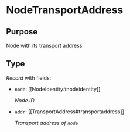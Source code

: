 # NodeTransportAddress

## Purpose

<!-- ANCHOR: purpose -->
Node with its transport address
<!-- ANCHOR_END: purpose -->

## Type

<!-- ANCHOR: type -->
<div class="type">

*Record* with fields:

- `node`: [[NodeIdentity#nodeidentity]]

  *Node ID*

- `addr`: [[TransportAddress#transportaddress]]

  *Transport address of `node`*

</div>
<!-- ANCHOR_END: type -->
